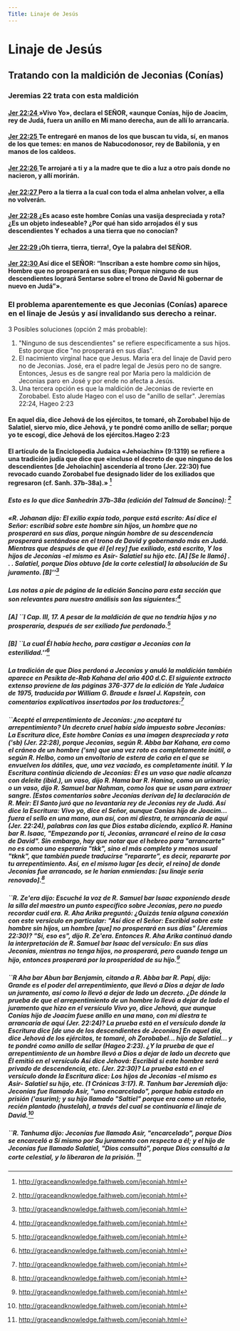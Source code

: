 ```yaml
---
Title: Linaje de Jesús
---
```


# Linaje de Jesús

## Tratando con la maldición de Jeconias (Conías)

### Jeremias 22 trata con esta maldición

#### [**Jer 22:24** ](verseid:24.22.24) »Vivo Yo», declara el SEÑOR, «aunque Conías, hijo de Joacim, rey de Judá, **fuera un anillo en Mi mano derecha, aun de allí lo arrancaría**.

#### [**Jer 22:25** ](verseid:24.22.25) Te entregaré en manos de los que buscan tu vida, sí, en manos de los que temes: en manos de Nabucodonosor, rey de Babilonia, y en manos de los caldeos.

#### [**Jer 22:26** ](verseid:24.22.26) Te arrojaré a ti y a la madre que te dio a luz a otro país donde no nacieron, y allí morirán.

#### [**Jer 22:27** ](verseid:24.22.27) Pero a la tierra a la cual con toda el alma anhelan volver, a ella no volverán.

#### [**Jer 22:28** ](verseid:24.22.28) ¿Es acaso este hombre Conías una vasija despreciada y rota? ¿Es un objeto indeseable? ¿Por qué han sido arrojados él y sus descendientes Y echados a una tierra que no conocían?

#### [**Jer 22:29** ](verseid:24.22.29) ¡Oh tierra, tierra, tierra!, Oye la palabra del SEÑOR.

#### [**Jer 22:30** ](verseid:24.22.30) Así dice el SEÑOR: “Inscriban a este hombre *como* sin hijos, Hombre que no prosperará en sus días; **Porque ninguno de sus descendientes logrará Sentarse sobre el trono de David Ni gobernar de nuevo en Judá”»**.

### El problema aparentemente es que Jeconias (Conías) aparece en el linaje de Jesús y así invalidando sus derecho a reinar. 

3 Posibles soluciones (opción 2 más probable): 

1. "Ninguno de sus descendientes" se refiere especificamente a sus hijos. Esto porque dice "no prosperará en sus días". 
2. El nacimiento virginal hace que Jesus. Maria era del linaje de David pero no de Jeconias. José, era el padre legal de Jesús pero no de sangre. Entonces, Jesus es de sangre real por Maria pero la maldición de Jeconias paro en José y por ende no afecta a Jesús. 
3. Una tercera opción es que la maldición de Jeconias de revierte en Zorobabel. Esto alude Hageo con el uso de "anillo de sellar". Jeremías 22:24, Hageo 2:23

#### En aquel día, dice Jehová de los ejércitos, te tomaré, oh Zorobabel hijo de Salatiel, siervo mío, dice Jehová, y te pondré **como anillo de sellar**; porque yo te escogí, dice Jehová de los ejércitos.Hageo 2:23

#### El artículo de la Enciclopedia Judaica «Jehoiachin» (9:1319) se refiere a una tradición judía que dice que «incluso el decreto de que ninguno de los descendientes [de Jehoiachin] ascendería al trono (Jer. 22:30) fue revocado cuando Zorobabel fue designado líder de los exiliados que regresaron (cf. Sanh. 37b-38a).» [^1]

##### Esto es lo que dice Sanhedrin 37b-38a (edición del Talmud de Soncino): [^1]

##### «R. Johanan dijo: El exilio expía todo, porque está escrito: Así dice el Señor: escribid sobre este hombre sin hijos, un hombre que no prosperará en sus días, porque ningún hombre de su descendencia prosperará sentándose en el trono de David y gobernando más en Judá. Mientras que después de que él [el rey] fue exiliado, está escrito, Y los hijos de Jeconías -el mismo es Asir- Salatiel su hijo etc. [A] [Se le llamó] . . . Salatiel, porque Dios obtuvo [de la corte celestial] la absolución de Su juramento. [B]''[^1]

##### Las notas a pie de página de la edición Soncino para esta sección que son relevantes para nuestro análisis son las siguientes:[^1]

##### [A] ``I Cap. III, 17. A pesar de la maldición de que no tendría hijos y no prosperaría, después de ser exiliado fue perdonado.[^1]

##### [B] ``La cual Él había hecho, para castigar a Jeconías con la esterilidad.''[^1]

##### La tradición de que Dios perdonó a Jeconías y anuló la maldición también aparece en Pesikta de-Rab Kahana del año 400 d.C. El siguiente extracto extenso proviene de las páginas 376-377 de la edición de Yale Judaica de 1975, traducida por William G. Braude e Israel J. Kapstein, con comentarios explicativos insertados por los traductores:[^1]

##### ``Acepté el arrepentimiento de Jeconías: ¿no aceptaré tu arrepentimiento? Un decreto cruel había sido impuesto sobre Jeconías: La Escritura dice, Este hombre Conías es una imagen despreciada y rota ('sb) (Jer. 22:28), porque Jeconías, según R. Abba bar Kahana, era como el cráneo de un hombre ('sm) que una vez roto es completamente inútil, o según R. Helbo, como un envoltorio de estera de caña en el que se envuelven los dátiles, que, una vez vaciado, es completamente inútil. Y la Escritura continúa diciendo de Jeconías: Él es un vaso que nadie alcanza con deleite (ibid.), un vaso, dijo R. Hama bar R. Hanina, como un urinario; o un vaso, dijo R. Samuel bar Nahman, como los que se usan para extraer sangre. [Estos comentarios sobre Jeconías derivan de] la declaración de R. Meir: El Santo juró que no levantaría rey de Jeconías rey de Judá. Así dice la Escritura: Vivo yo, dice el Señor, aunque Conías hijo de Joacim... fuera el sello en una mano, aun así, con mi diestra, te arrancaría de aquí (Jer. 22:24), palabras con las que Dios estaba diciendo, explicó R. Hanina bar R. Isaac, "Empezando por ti, Jeconías, arrancaré el reino de la casa de David". Sin embargo, hay que notar que el hebreo para "arrancarte" no es como uno esperaría "tkk", sino el más completo y menos usual "tknk", que también puede traducirse "repararte", es decir, repararte por tu arrepentimiento. Así, en el mismo lugar [es decir, el reino] de donde Jeconías fue arrancado, se le harían enmiendas: [su linaje sería renovado].[^1]

##### ``R. Ze'era dijo: Escuché la voz de R. Samuel bar Isaac exponiendo desde la silla del maestro un punto específico sobre Jeconías, pero no puedo recordar cuál era. R. Aha Arika preguntó: ¿Quizás tenía alguna conexión con este versículo en particular: "Así dice el Señor: Escribid sobre este hombre sin hijos, un hombre [que] no prosperará en sus días" (Jeremías 22:30)? "Sí, eso es", dijo R. Ze'era. Entonces R. Aha Arika continuó dando la interpretación de R. Samuel bar Isaac del versículo: En sus días Jeconías, mientras no tenga hijos, no prosperará, pero cuando tenga un hijo, entonces prosperará por la prosperidad de su hijo.[^1]

##### ``R Aha bar Abun bar Benjamin, citando a R. Abba bar R. Papi, dijo: Grande es el poder del arrepentimiento, que llevó a Dios a dejar de lado un juramento, así como lo llevó a dejar de lado un decreto. ¿De dónde la prueba de que el arrepentimiento de un hombre lo llevó a dejar de lado el juramento que hizo en el versículo Vivo yo, dice Jehová, que aunque Conías hijo de Joacim fuese anillo en una mano, con mi diestra te arrancaría de aquí (Jer. 22:24)? La prueba está en el versículo donde la Escritura dice [de uno de los descendientes de Jeconías] En aquel día, dice Jehová de los ejércitos, te tomaré, oh Zorobabel... hijo de Salatiel... y te pondré como anillo de sellar (Hageo 2:23). ¿Y la prueba de que el arrepentimiento de un hombre llevó a Dios a dejar de lado un decreto que Él emitió en el versículo Así dice Jehová: Escribid si este hombre será privado de descendencia, etc. (Jer. 22:30)? La prueba está en el versículo donde la Escritura dice: Los hijos de Jeconías -el mismo es Asir- Salatiel su hijo, etc. (1 Crónicas 3:17). R. Tanhum bar Jeremiah dijo: Jeconías fue llamado Asir, "uno encarcelado", porque había estado en prisión ('asurim); y su hijo llamado "Saltiel" porque era como un retoño, recién plantado (hustelah), a través del cual se continuaría el linaje de David.[^1]

##### ``R. Tanhuma dijo: Jeconías fue llamado Asir, "encarcelado", porque Dios se encarceló a Sí mismo por Su juramento con respecto a él; y el hijo de Jeconías fue llamado Salatiel, "Dios consultó", porque Dios consultó a la corte celestial, y lo liberaron de la prisión. [^1]

[^1]: http://graceandknowledge.faithweb.com/jeconiah.html



